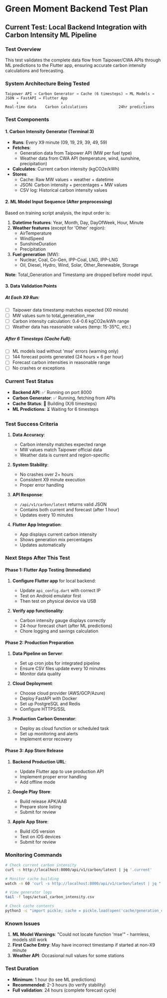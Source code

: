 # Green Moment Backend Test Plan

## Current Test: Local Backend Integration with Carbon Intensity ML Pipeline

### Test Overview
This test validates the complete data flow from Taipower/CWA APIs through ML predictions to the Flutter app, ensuring accurate carbon intensity calculations and forecasting.

### System Architecture Being Tested
```
Taipower API → Carbon Generator → Cache (6 timesteps) → ML Models → JSON → FastAPI → Flutter App
     ↓                   ↓                                    ↓
Real-time data    Carbon calculations              24hr predictions
```

### Test Components

#### 1. **Carbon Intensity Generator** (Terminal 3)
- **Runs**: Every X9 minute (09, 19, 29, 39, 49, 59)
- **Fetches**: 
  - Generation data from Taipower API (MW per fuel type)
  - Weather data from CWA API (temperature, wind, sunshine, precipitation)
- **Calculates**: Current carbon intensity (kgCO2e/kWh)
- **Stores**: 
  - Cache: Raw MW values + weather + datetime
  - JSON: Carbon intensity + percentages + MW values
  - CSV log: Historical carbon intensity values

#### 2. **ML Model Input Sequence** (After preprocessing)
Based on training script analysis, the input order is:
1. **Datetime features**: Year, Month, Day, DayOfWeek, Hour, Minute
2. **Weather features** (except for 'Other' region):
   - AirTemperature
   - WindSpeed  
   - SunshineDuration
   - Precipitation
3. **Fuel generation** (MW):
   - Nuclear, Coal, Co-Gen, IPP-Coal, LNG, IPP-LNG
   - Oil, Diesel, Hydro, Wind, Solar, Other_Renewable, Storage

**Note**: Total_Generation and Timestamp are dropped before model input.

#### 3. **Data Validation Points**

##### At Each X9 Run:
- [ ] Taipower data timestamp matches expected (X0 minute)
- [ ] MW values sum to total_generation_mw
- [ ] Carbon intensity calculation: 0.4-0.6 kgCO2e/kWh range
- [ ] Weather data has reasonable values (temp: 15-35°C, etc.)

##### After 6 Timesteps (Cache Full):
- [ ] ML models load without 'mse' errors (warning only)
- [ ] 144 forecast points generated (24 hours × 6 per hour)
- [ ] Forecast carbon intensities in reasonable range
- [ ] No crashes or exceptions

### Current Test Status
- **Backend API**: ✅ Running on port 8000
- **Carbon Generator**: ✅ Running, fetching from APIs
- **Cache Status**: 🔄 Building (X/6 timesteps)
- **ML Predictions**: ⏳ Waiting for 6 timesteps

### Test Success Criteria
1. **Data Accuracy**:
   - Carbon intensity matches expected range
   - MW values match Taipower official data
   - Weather data is current and region-specific

2. **System Stability**:
   - No crashes over 2+ hours
   - Consistent X9 minute execution
   - Proper error handling

3. **API Response**:
   - `/api/v1/carbon/latest` returns valid JSON
   - Contains both current and forecast (after 1 hour)
   - Updates every 10 minutes

4. **Flutter App Integration**:
   - App displays current carbon intensity
   - Shows generation mix percentages
   - Updates automatically

### Next Steps After This Test

#### Phase 1: Flutter App Testing (Immediate)
1. **Configure Flutter app** for local backend:
   - Update `api_config.dart` with correct IP
   - Test on Android emulator first
   - Then test on physical device via USB

2. **Verify app functionality**:
   - Carbon intensity gauge displays correctly
   - 24-hour forecast chart (after ML predictions)
   - Chore logging and savings calculation

#### Phase 2: Production Preparation
1. **Data Pipeline on Server**:
   - Set up cron jobs for integrated pipeline
   - Ensure CSV files update every 10 minutes
   - Monitor data quality

2. **Cloud Deployment**:
   - Choose cloud provider (AWS/GCP/Azure)
   - Deploy FastAPI with Docker
   - Set up PostgreSQL and Redis
   - Configure HTTPS/SSL

3. **Production Carbon Generator**:
   - Deploy as cloud function or scheduled task
   - Set up monitoring and alerts
   - Implement error recovery

#### Phase 3: App Store Release
1. **Backend Production URL**:
   - Update Flutter app to use production API
   - Implement proper error handling
   - Add offline mode

2. **Google Play Store**:
   - Build release APK/AAB
   - Prepare store listing
   - Submit for review

3. **Apple App Store**:
   - Build iOS version
   - Test on iOS devices
   - Submit for review

### Monitoring Commands

```bash
# Check current carbon intensity
curl -s http://localhost:8000/api/v1/carbon/latest | jq '.current'

# Monitor cache building
watch -n 60 'curl -s http://localhost:8000/api/v1/carbon/latest | jq ".forecast.reason"'

# View generator logs
tail -f logs/actual_carbon_intensity.csv

# Check cache contents
python3 -c "import pickle; cache = pickle.load(open('cache/generation_cache.pkl','rb')); print(f'Cache timesteps: {len(cache.get(\"North\", []))}/6')"
```

### Known Issues
1. **ML Model Warnings**: "Could not locate function 'mse'" - harmless, models still work
2. **First Cache Entry**: May have incorrect timestamp if started at non-X9 minute
3. **Weather API**: Occasional null values for some stations

### Test Duration
- **Minimum**: 1 hour (to see ML predictions)
- **Recommended**: 2-3 hours (to verify stability)
- **Full validation**: 24 hours (complete forecast cycle)